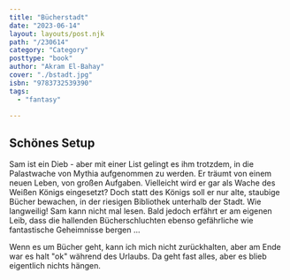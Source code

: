 ```yaml
---
title: "Bücherstadt"
date: "2023-06-14"
layout: layouts/post.njk
path: "/230614"
category: "Category"
posttype: "book"
author: "Akram El-Bahay"
cover: "./bstadt.jpg"
isbn: "9783732539390"
tags:
  - "fantasy"

---
```

## Schönes Setup

Sam ist ein Dieb - aber mit einer List gelingt es ihm trotzdem, in die Palastwache von Mythia aufgenommen zu werden. Er träumt von einem neuen Leben, von großen Aufgaben. Vielleicht wird er gar als Wache des Weißen Königs eingesetzt? Doch statt des Königs soll er nur alte, staubige Bücher bewachen, in der riesigen Bibliothek unterhalb der Stadt. Wie langweilig! Sam kann nicht mal lesen. Bald jedoch erfährt er am eigenen Leib, dass die hallenden Bücherschluchten ebenso gefährliche wie fantastische Geheimnisse bergen ...

Wenn es um Bücher geht, kann ich mich nicht zurückhalten, aber am Ende war es halt "ok" während des Urlaubs. Da geht fast alles, aber es blieb eigentlich nichts hängen.
